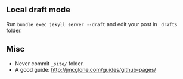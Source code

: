 ## Local draft mode
Run `bundle exec jekyll server --draft` and edit your post in `_drafts` folder.

## Misc
* Never commit `_site/` folder.
* A good guide: <http://jmcglone.com/guides/github-pages/>
